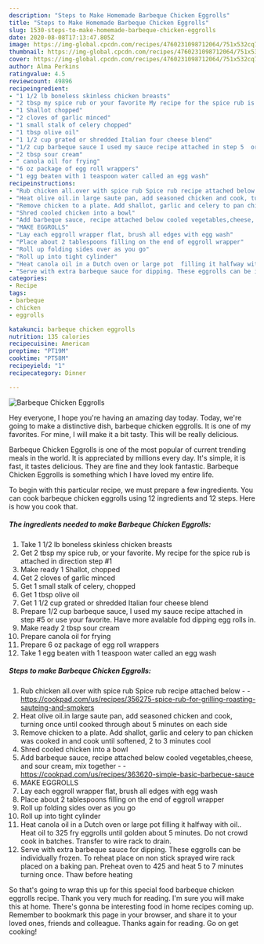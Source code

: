 ```yaml
---
description: "Steps to Make Homemade Barbeque Chicken Eggrolls"
title: "Steps to Make Homemade Barbeque Chicken Eggrolls"
slug: 1530-steps-to-make-homemade-barbeque-chicken-eggrolls
date: 2020-08-08T17:13:47.805Z
image: https://img-global.cpcdn.com/recipes/4760231098712064/751x532cq70/barbeque-chicken-eggrolls-recipe-main-photo.jpg
thumbnail: https://img-global.cpcdn.com/recipes/4760231098712064/751x532cq70/barbeque-chicken-eggrolls-recipe-main-photo.jpg
cover: https://img-global.cpcdn.com/recipes/4760231098712064/751x532cq70/barbeque-chicken-eggrolls-recipe-main-photo.jpg
author: Alma Perkins
ratingvalue: 4.5
reviewcount: 49896
recipeingredient:
- "1 1/2 lb boneless skinless chicken breasts"
- "2 tbsp my spice rub or your favorite My recipe for the spice rub is attached in direction step 1"
- "1 Shallot chopped"
- "2 cloves of garlic minced"
- "1 small stalk of celery chopped"
- "1 tbsp olive oil"
- "1 1/2 cup grated or shredded Italian four cheese blend"
- "1/2 cup barbeque sauce I used my sauce recipe attached in step 5  or use your favorite Have more avalable fod dipping egg rolls in"
- "2 tbsp sour cream"
- " canola oil for frying"
- "6 oz package of egg roll wrappers"
- "1 egg beaten with 1 teaspoon water called an egg wash"
recipeinstructions:
- "Rub chicken all.over with spice rub Spice rub recipe attached below  https://cookpad.com/us/recipes/356275-spice-rub-for-grilling-roasting-sauteing-and-smokers"
- "Heat olive oil.in large saute pan, add seasoned chicken and cook, turning once until cooked through about 5 minutes on each side"
- "Remove chicken to a plate. Add shallot, garlic and celery to pan chicken was cooked in and cook until softened,  2 to 3 minutes cool"
- "Shred cooled chicken into a bowl"
- "Add barbeque sauce, recipe attached below cooled vegetables,cheese, and sour cream, mix together  https://cookpad.com/us/recipes/363620-simple-basic-barbecue-sauce"
- "MAKE EGGROLLS"
- "Lay each eggroll wrapper flat, brush all edges with egg wash"
- "Place about 2 tablespoons filling on the end of eggroll wrapper"
- "Roll up folding sides over as you go"
- "Roll up into tight cylinder"
- "Heat canola oil in a Dutch oven or large pot  filling it halfway with oil..  Heat oil to 325 fry eggrolls until golden about 5 minutes. Do not crowd  cook in batches. Transfer to wire rack to drain."
- "Serve with extra barbeque sauce for dipping. These eggrolls can be individually frozen. To reheat place on non stick sprayed wire rack placed on a baking pan. Preheat oven to 425  and heat 5 to 7 minutes turning once. Thaw before heating"
categories:
- Recipe
tags:
- barbeque
- chicken
- eggrolls

katakunci: barbeque chicken eggrolls 
nutrition: 135 calories
recipecuisine: American
preptime: "PT19M"
cooktime: "PT58M"
recipeyield: "1"
recipecategory: Dinner

---
```



![Barbeque Chicken Eggrolls](https://img-global.cpcdn.com/recipes/4760231098712064/751x532cq70/barbeque-chicken-eggrolls-recipe-main-photo.jpg)

Hey everyone, I hope you're having an amazing day today. Today, we're going to make a distinctive dish, barbeque chicken eggrolls. It is one of my favorites. For mine, I will make it a bit tasty. This will be really delicious.

Barbeque Chicken Eggrolls is one of the most popular of current trending meals in the world. It is appreciated by millions every day. It's simple, it is fast, it tastes delicious. They are fine and they look fantastic. Barbeque Chicken Eggrolls is something which I have loved my entire life.




To begin with this particular recipe, we must prepare a few ingredients. You can cook barbeque chicken eggrolls using 12 ingredients and 12 steps. Here is how you cook that.

<!--inarticleads1-->

##### The ingredients needed to make Barbeque Chicken Eggrolls:

1. Take 1 1/2 lb boneless skinless chicken breasts
1. Get 2 tbsp my spice rub, or your favorite. My recipe for the spice rub is attached in direction step #1
1. Make ready 1 Shallot, chopped
1. Get 2 cloves of garlic minced
1. Get 1 small stalk of celery, chopped
1. Get 1 tbsp olive oil
1. Get 1 1/2 cup grated or shredded Italian four cheese blend
1. Prepare 1/2 cup barbeque sauce, I used my sauce recipe attached in step #5  or use your favorite. Have more avalable fod dipping egg rolls in.
1. Make ready 2 tbsp sour cream
1. Prepare  canola oil for frying
1. Prepare 6 oz package of egg roll wrappers
1. Take 1 egg beaten with 1 teaspoon water called an egg wash




<!--inarticleads2-->

##### Steps to make Barbeque Chicken Eggrolls:

1. Rub chicken all.over with spice rub Spice rub recipe attached below -  - https://cookpad.com/us/recipes/356275-spice-rub-for-grilling-roasting-sauteing-and-smokers
1. Heat olive oil.in large saute pan, add seasoned chicken and cook, turning once until cooked through about 5 minutes on each side
1. Remove chicken to a plate. Add shallot, garlic and celery to pan chicken was cooked in and cook until softened,  2 to 3 minutes cool
1. Shred cooled chicken into a bowl
1. Add barbeque sauce, recipe attached below cooled vegetables,cheese, and sour cream, mix together -  - https://cookpad.com/us/recipes/363620-simple-basic-barbecue-sauce
1. MAKE EGGROLLS
1. Lay each eggroll wrapper flat, brush all edges with egg wash
1. Place about 2 tablespoons filling on the end of eggroll wrapper
1. Roll up folding sides over as you go
1. Roll up into tight cylinder
1. Heat canola oil in a Dutch oven or large pot  filling it halfway with oil..  Heat oil to 325 fry eggrolls until golden about 5 minutes. Do not crowd  cook in batches. Transfer to wire rack to drain.
1. Serve with extra barbeque sauce for dipping. These eggrolls can be individually frozen. To reheat place on non stick sprayed wire rack placed on a baking pan. Preheat oven to 425  and heat 5 to 7 minutes turning once. Thaw before heating




So that's going to wrap this up for this special food barbeque chicken eggrolls recipe. Thank you very much for reading. I'm sure you will make this at home. There's gonna be interesting food in home recipes coming up. Remember to bookmark this page in your browser, and share it to your loved ones, friends and colleague. Thanks again for reading. Go on get cooking!

